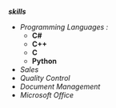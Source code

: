 __*skills*__
- *Programming Languages :*
  - __C#__
  - __C++__
  - __C__
  - __Python__
- *Sales*
- *Quality Control*
- *Document Management*
- *Microsoft Office*
